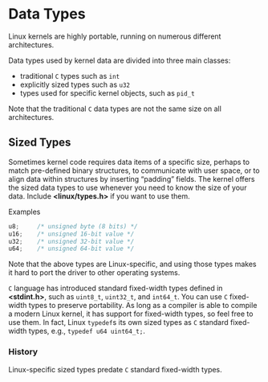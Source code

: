 # Data Types

Linux kernels are highly portable, running on numerous different architectures.

Data types used by kernel data are divided into three main classes:

- traditional `C` types such as `int`
- explicitly sized types such as `u32`
- types used for specific kernel objects, such as `pid_t`

Note that the traditional `C` data types are not the same size on all architectures.

## Sized Types

Sometimes kernel code requires data items of a specific size, perhaps to match pre-defined binary structures, to communicate with user space, or to align data within structures by inserting “padding” fields. The kernel offers the sized data types to use whenever you need to know the size of your data. Include **<linux/types.h>** if you want to use them.

Examples

```c
u8;     /* unsigned byte (8 bits) */
u16;    /* unsigned 16-bit value */
u32;    /* unsigned 32-bit value */
u64;    /* unsigned 64-bit value */
```

Note that the above types are Linux-specific, and using those types makes it hard to port the driver to other operating systems.

`C` language has introduced standard fixed-width types defined in **<stdint.h>**, such as `uint8_t`, `uint32_t`, and `int64_t`. You can use `C`  fixed-width types to preserve portability. As long as a compiler is able to compile a modern Linux kernel, it has support for fixed-width types, so feel free to use them. In fact, Linux `typedef`s its own sized types as `C` standard fixed-width types, e.g., `typedef u64 uint64_t;`.

### History

Linux-specific sized types predate `C` standard fixed-width types.

